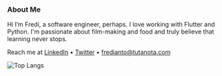 ### About Me
Hi I’m Fredi, a software engineer, perhaps. I love working with Flutter and Python. I'm passionate about film-making and food and truly believe that learning never stops.

Reach me at [LinkedIn](https://www.linkedin.com/in/fredianto) • [Twitter](https://twitter.com/nferdazel) • fredianto@tutanota.com

![Top Langs](https://github-readme-stats.vercel.app/api/top-langs/?username=nferdazel&layout=compact&theme=radical)

